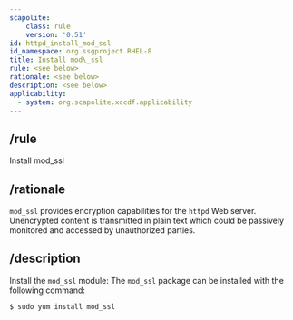 ```yaml
---
scapolite:
    class: rule
    version: '0.51'
id: httpd_install_mod_ssl
id_namespace: org.ssgproject.RHEL-8
title: Install mod\_ssl
rule: <see below>
rationale: <see below>
description: <see below>
applicability:
  - system: org.scapolite.xccdf.applicability
---
```



## /rule

Install mod\_ssl

## /rationale

`mod_ssl`
provides encryption capabilities for the `httpd` Web server. Unencrypted
content is transmitted in plain text which could be passively monitored
and accessed by unauthorized parties.

## /description

Install
the `mod_ssl` module: The `mod_ssl` package can be installed with the
following command:

``` 
$ sudo yum install mod_ssl
```
